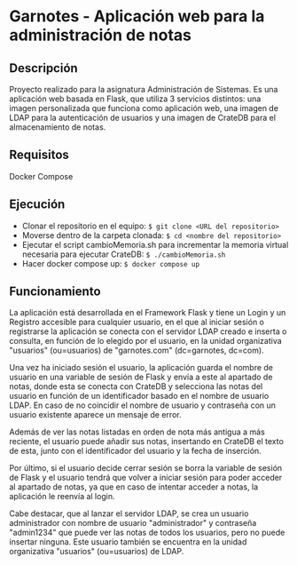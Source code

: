 # Garnotes - Aplicación web para la administración de notas
## Descripción
Proyecto realizado para la asignatura Administración de Sistemas. Es una aplicación web basada en Flask, que utiliza 3 servicios distintos: una imagen personalizada que funciona como aplicación web, una imagen de LDAP para la autenticación de usuarios y una imagen de CrateDB para el almacenamiento de notas.
## Requisitos
Docker Compose
## Ejecución
- Clonar el repositorio en el equipo: ```$ git clone <URL del repositorio> ```
- Moverse dentro de la carpeta clonada: ```$ cd <nombre del repositorio>```
- Ejecutar el script cambioMemoria.sh para incrementar la memoria virtual necesaria para ejecutar CrateDB: ```$ ./cambioMemoria.sh```
- Hacer docker compose up: ```$ docker compose up```
## Funcionamiento
La aplicación está desarrollada en el Framework Flask y tiene un Login y un Registro accesible para cualquier usuario, en el que al iniciar sesión o registrarse la aplicación se conecta con el servidor LDAP creado e inserta o consulta, en función de lo elegido por el usuario, en la unidad organizativa "usuarios" (ou=usuarios) de "garnotes.com" (dc=garnotes, dc=com).

Una vez ha iniciado sesión el usuario, la aplicación guarda el nombre de usuario en una variable de sesión de Flask y envía a este al apartado de notas, donde esta se conecta con CrateDB y selecciona las notas del usuario en función de un identificador basado en el nombre de usuario LDAP. En caso de no coincidir el nombre de usuario y contraseña con un usuario existente aparece un mensaje de error.

Además de ver las notas listadas en orden de nota más antigua a más reciente, el usuario puede añadir sus notas, insertando en CrateDB el texto de esta, junto con el identificador del usuario y la fecha de inserción.

Por último, si el usuario decide cerrar sesión se borra la variable de sesión de Flask y el usuario tendrá que volver a iniciar sesión para poder acceder al apartado de notas, ya que en caso de intentar acceder a notas, la aplicación le reenvía al login.

Cabe destacar, que al lanzar el servidor LDAP, se crea un usuario administrador con nombre de usuario "administrador" y contraseña "admin1234" que puede ver las notas de todos los usuarios, pero no puede insertar ninguna. Este usuario también se encuentra en la unidad organizativa "usuarios" (ou=usuarios) de LDAP.
